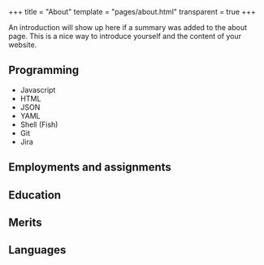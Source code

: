+++
title = "About"
template = "pages/about.html"
transparent = true
+++

An introduction will show up here if a summary was added to the about page. This is a nice way to introduce yourself and the content of your website.

<!-- more -->

## Programming

- Javascript
- HTML
- JSON
- YAML
- Shell (Fish)
- Git
- Jira

## Employments and assignments

## Education

## Merits

## Languages
